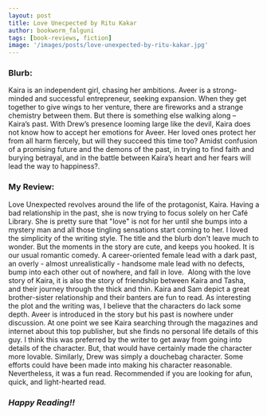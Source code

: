 ```yaml
---
layout: post
title: Love Unecpected by Ritu Kakar
author: bookworm_falguni
tags: [book-reviews, fiction]
image: '/images/posts/love-unexpected-by-ritu-kakar.jpg'
---
```

### **Blurb:**
Kaira is an independent girl, chasing her ambitions. Aveer is a strong-minded and successful entrepreneur, seeking expansion. When they get together to give wings to her venture, there are fireworks and a strange chemistry between them. But there is something else walking along – Kaira’s past. With Drew’s presence looming large like the devil, Kaira does not know how to accept her emotions for Aveer. Her loved ones protect her from all harm fiercely, but will they succeed this time too? Amidst confusion of a promising future and the demons of the past, in trying to find faith and burying betrayal, and in the battle between Kaira’s heart and her fears will lead the way to happiness?.

### **My Review:**
Love Unexpected revolves around the life of the protagonist, Kaira. Having a bad relationship in the past, she is now trying to focus solely on her Café Library. She is pretty sure that "love" is not for her until she bumps into a mystery man and all those tingling sensations start coming to her.
I loved the simplicity of the writing style. The title and the blurb don't leave much to wonder. But the moments in the story are cute, and keeps you hooked.
It is our usual romantic comedy. A career-oriented female lead with a dark past, an overly - almost unrealistically - handsome male lead with no defects, bump into each other out of nowhere, and fall in love. 
Along with the love story of Kaira, it is also the story of friendship between Kaira and Tasha, and their journey through the thick and thin. Kaira and Sam depict a great brother-sister relationship and their banters are fun to read.
As interesting the plot and the writing was, I believe that the characters do lack some depth. Aveer is introduced in the story but his past is nowhere under discussion. At one point we see Kaira searching through the magazines and internet about this top publisher, but she finds no personal life details of this guy. I think this was preferred by the writer to get away from going into details of the character. But, that would have certainly made the character more lovable.
Similarly, Drew was simply a douchebag character. Some efforts could have been made into making his character reasonable. 
Nevertheless, it was a fun read.
Recommended if you are looking for afun, quick, and light-hearted read. 

### ***Happy Reading!!***
